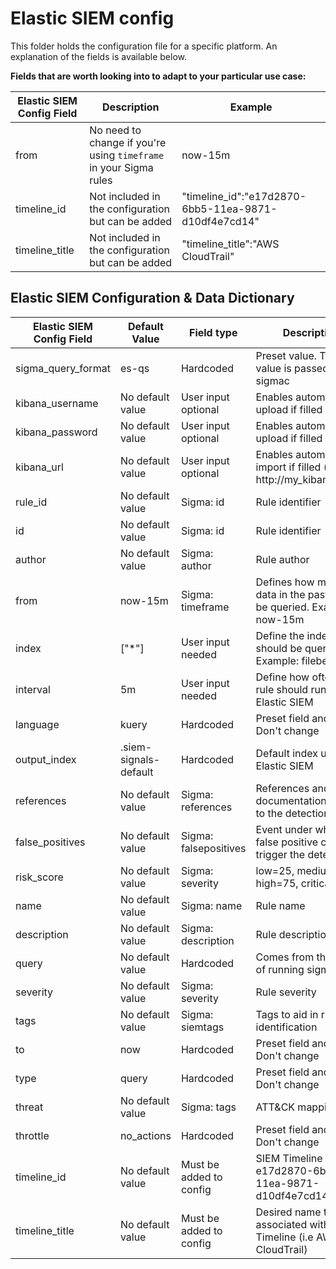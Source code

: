 # Elastic SIEM config

This folder holds the configuration file for a specific platform. An explanation of the fields is available below. 

**Fields that are worth looking into to adapt to your particular use case:**

| Elastic SIEM Config Field | Description                                                       | Example                                              | 
|---------------------------|-------------------------------------------------------------------|-------------------------------------------------------
| from                      | No need to change if you're using `timeframe` in your Sigma rules | now-15m                                              |
| timeline_id               | Not included in the configuration but can be added               | "timeline_id":"e17d2870-6bb5-11ea-9871-d10df4e7cd14"  |
| timeline_title            | Not included in the configuration but can be added               | "timeline_title":"AWS CloudTrail"                     |


## Elastic SIEM Configuration & Data Dictionary 

| Elastic SIEM Config Field  | Default Value         | Field type               | Description                                                           | 
|----------------------------|-----------------------|--------------------------|-----------------------------------------------------------------------|
| sigma_query_format         | es-qs                 | Hardcoded                | Preset value. This value is passed to sigmac                          |
| kibana_username            | No default value      | User input optional      | Enables automatic rule upload if filled                               |
| kibana_password            | No default value      | User input optional      | Enables automatic rule upload if filled                               |
| kibana_url                 | No default value      | User input optional      | Enables automatic rule import if filled (i.e http://my_kibana:5601)   | 
| rule_id                    | No default value      | Sigma: id                | Rule identifier                                                       |
| id                         | No default value      | Sigma: id                | Rule identifier                                                       |
| author                     | No default value      | Sigma: author            | Rule author                                                           |
| from                       | now-15m               | Sigma: timeframe         | Defines how much data in the past should be queried. Example: now-15m |
| index                      | ["*"]                 | User input needed        | Define the indexes that should be queried. Example: filebeat-*        |
| interval                   | 5m                    | User input needed        | Define how often the rule should run in Elastic SIEM                  |
| language                   | kuery                 | Hardcoded                | Preset field and value. Don't change                                  |
| output_index               | .siem-signals-default | Hardcoded                | Default index used by Elastic SIEM                                    |
| references                 | No default value      | Sigma: references        | References and documentation related to the detection                 |
| false_positives            | No default value      | Sigma: falsepositives    | Event     under which a false positive can trigger the detection      |
| risk_score                 | No default value      | Sigma: severity          | low=25, medium=50, high=75, critical=100                              |
| name                       | No default value      | Sigma: name              | Rule name                                                             |
| description                | No default value      | Sigma: description       | Rule description                                                      |
| query                      | No default value      | Hardcoded                | Comes from the result of running sigmac                               |
| severity                   | No default value      | Sigma: severity          | Rule severity                                                         |
| tags                       | No default value      | Sigma: siemtags          | Tags to aid in rule identification                                    |
| to                         | now                   | Hardcoded                | Preset field and value. Don't change                                  |
| type                       | query                 | Hardcoded                | Preset field and value. Don't change                                  |
| threat                     | No default value      | Sigma: tags              | ATT&CK mapping                                                        |
| throttle                   | no_actions            | Hardcoded                | Preset field and value. Don't change                                  |
| timeline_id                | No default value      | Must be added to config  | SIEM Timeline ID (i.e e17d2870-6bb5-11ea-9871-d10df4e7cd14)           |
| timeline_title             | No default value      | Must be added to config  | Desired name to be associated with the Timeline (i.e AWS CloudTrail)  |
